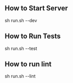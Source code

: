 ## How to Start Server
sh run.sh --dev

## How to Run Tests
sh run.sh --test

## How to run lint
sh run.sh --lint
